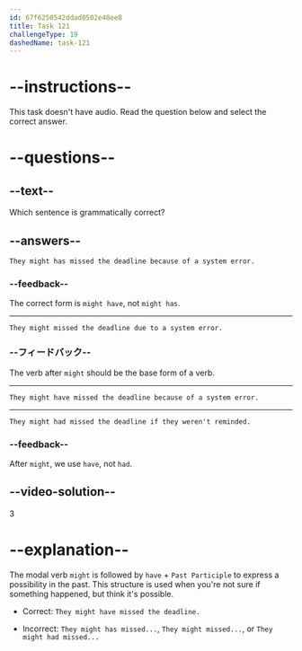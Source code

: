 ```yaml
---
id: 67f6250542ddad0502e48ee8
title: Task 121
challengeType: 19
dashedName: task-121
---
```


# --instructions--

This task doesn't have audio. Read the question below and select the correct answer.

# --questions--

## --text--

Which sentence is grammatically correct?

## --answers--

`They might has missed the deadline because of a system error.`

### --feedback--

The correct form is `might have`, not `might has`.

---

`They might missed the deadline due to a system error.`

### --フィードバック--

The verb after `might` should be the base form of a verb.

---

`They might have missed the deadline because of a system error.`

---

`They might had missed the deadline if they weren't reminded.`

### --feedback--

After `might`, we use `have`, not `had`.

## --video-solution--

3

# --explanation--

The modal verb `might` is followed by `have` + `Past Participle` to express a possibility in the past. This structure is used when you're not sure if something happened, but think it's possible.

- Correct: `They might have missed the deadline.`

- Incorrect: `They might has missed...`, `They might missed...`, or `They might had missed...`
